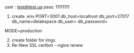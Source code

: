 user : test@test.ua pass: 11111111

1) create .env
PORT=3001
db_host=localhost
db_port=27017
db_name=delabspace
db_user=
db_password=

MODE=production

2) create folder for imgs
3) Re-New SSL
certbot --nginx renew
